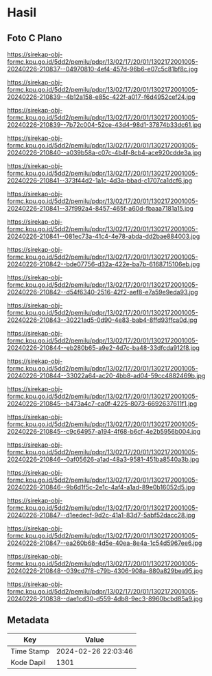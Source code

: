 # Hasil

## Foto C Plano

https://sirekap-obj-formc.kpu.go.id/5dd2/pemilu/pdpr/13/02/17/20/01/1302172001005-20240226-210837--04970810-4ef4-457d-96b6-e07c5c81bf8c.jpg

https://sirekap-obj-formc.kpu.go.id/5dd2/pemilu/pdpr/13/02/17/20/01/1302172001005-20240226-210839--4b12a158-e85c-422f-a017-f6d4952cef24.jpg

https://sirekap-obj-formc.kpu.go.id/5dd2/pemilu/pdpr/13/02/17/20/01/1302172001005-20240226-210839--7b72c004-52ce-43d4-98d1-37874b33dc61.jpg

https://sirekap-obj-formc.kpu.go.id/5dd2/pemilu/pdpr/13/02/17/20/01/1302172001005-20240226-210840--a039b58a-c07c-4b4f-8cb4-ace920cdde3a.jpg

https://sirekap-obj-formc.kpu.go.id/5dd2/pemilu/pdpr/13/02/17/20/01/1302172001005-20240226-210841--373f44d2-1a1c-4d3a-bbad-c1707ca1dcf6.jpg

https://sirekap-obj-formc.kpu.go.id/5dd2/pemilu/pdpr/13/02/17/20/01/1302172001005-20240226-210841--37f992a4-8457-465f-a60d-fbaaa7181a15.jpg

https://sirekap-obj-formc.kpu.go.id/5dd2/pemilu/pdpr/13/02/17/20/01/1302172001005-20240226-210841--081ec73a-41c4-4e78-abda-dd2bae884003.jpg

https://sirekap-obj-formc.kpu.go.id/5dd2/pemilu/pdpr/13/02/17/20/01/1302172001005-20240226-210842--bde07756-d32a-422e-ba7b-6168715106eb.jpg

https://sirekap-obj-formc.kpu.go.id/5dd2/pemilu/pdpr/13/02/17/20/01/1302172001005-20240226-210842--d54f6340-2516-42f2-aef8-e7a59e9eda93.jpg

https://sirekap-obj-formc.kpu.go.id/5dd2/pemilu/pdpr/13/02/17/20/01/1302172001005-20240226-210843--30221ad5-0d90-4e83-bab4-8ffd93ffca0d.jpg

https://sirekap-obj-formc.kpu.go.id/5dd2/pemilu/pdpr/13/02/17/20/01/1302172001005-20240226-210844--eb280b65-a9e2-4d7c-ba48-33dfcda912f8.jpg

https://sirekap-obj-formc.kpu.go.id/5dd2/pemilu/pdpr/13/02/17/20/01/1302172001005-20240226-210844--33022a64-ac20-4bb8-ad04-59cc4882469b.jpg

https://sirekap-obj-formc.kpu.go.id/5dd2/pemilu/pdpr/13/02/17/20/01/1302172001005-20240226-210845--b473a4c7-ca0f-4225-8073-6692637611f1.jpg

https://sirekap-obj-formc.kpu.go.id/5dd2/pemilu/pdpr/13/02/17/20/01/1302172001005-20240226-210845--c9c64957-a194-4f68-b6cf-4e2b5956b004.jpg

https://sirekap-obj-formc.kpu.go.id/5dd2/pemilu/pdpr/13/02/17/20/01/1302172001005-20240226-210846--0af05626-a1ad-48a3-9581-451ba8540a3b.jpg

https://sirekap-obj-formc.kpu.go.id/5dd2/pemilu/pdpr/13/02/17/20/01/1302172001005-20240226-210846--9b6d1f5c-2e1c-4af4-a1ad-89e0b16052d5.jpg

https://sirekap-obj-formc.kpu.go.id/5dd2/pemilu/pdpr/13/02/17/20/01/1302172001005-20240226-210847--d1eedecf-9d2c-41a1-83d7-5abf52dacc28.jpg

https://sirekap-obj-formc.kpu.go.id/5dd2/pemilu/pdpr/13/02/17/20/01/1302172001005-20240226-210847--ea260b68-4d5e-40ea-8e4a-1c54d5967ee6.jpg

https://sirekap-obj-formc.kpu.go.id/5dd2/pemilu/pdpr/13/02/17/20/01/1302172001005-20240226-210848--039cd7f8-c79b-4306-908a-880a829bea95.jpg

https://sirekap-obj-formc.kpu.go.id/5dd2/pemilu/pdpr/13/02/17/20/01/1302172001005-20240226-210838--dae1cd30-d559-4db8-9ec3-8960bcbd85a9.jpg


## Metadata

| Key        | Value               |
| ---------- | ------------------- |
| Time Stamp | 2024-02-26 22:03:46 |
| Kode Dapil | 1301                |



